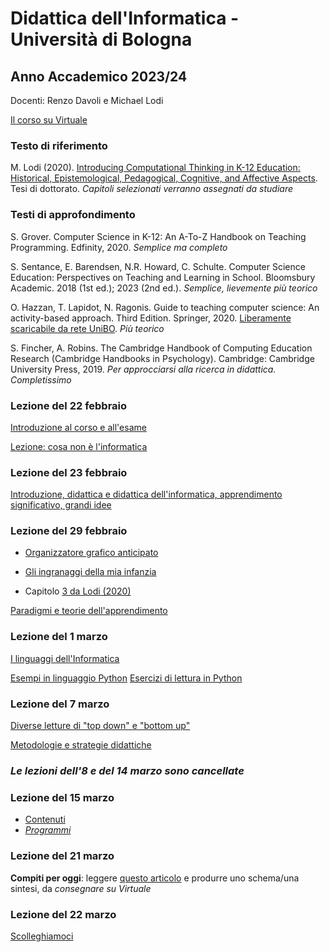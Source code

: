 # Didattica dell'Informatica - Università di Bologna

## Anno Accademico 2023/24

Docenti: Renzo Davoli e Michael Lodi

[Il corso su Virtuale](https://virtuale.unibo.it/course/view.php?id=46122)

### Testo di riferimento

M. Lodi (2020). [Introducing Computational Thinking in K-12 Education: Historical, Epistemological, Pedagogical, Cognitive, and Affective Aspects](http://amsdottorato.unibo.it/9188/1/Tesi_Dottorato_Lodi.pdf). Tesi di dottorato. *Capitoli selezionati verranno assegnati da studiare*

### Testi di approfondimento

S. Grover. Computer Science in K-12: An A-To-Z Handbook on Teaching Programming. Edfinity, 2020. *Semplice ma completo*

S. Sentance, E. Barendsen, N.R. Howard, C. Schulte. Computer Science Education: Perspectives on Teaching and Learning in School. Bloomsbury Academic. 2018 (1st ed.); 2023 (2nd ed.). *Semplice, lievemente più teorico*

O. Hazzan, T. Lapidot, N. Ragonis. Guide to teaching computer science: An activity-based approach. Third Edition. Springer, 2020. [Liberamente scaricabile da rete UniBO](https://link.springer.com/book/10.1007/978-3-030-39360-1). *Più teorico*

S. Fincher, A. Robins. The Cambridge Handbook of Computing Education Research (Cambridge Handbooks in Psychology). Cambridge: Cambridge University Press, 2019. *Per approcciarsi alla ricerca in didattica. Completissimo*

### Lezione del 22 febbraio

[Introduzione al corso e all'esame](https://www.cs.unibo.it/~michael.lodi2/csed2024/intro24.pdf)

[Lezione: cosa non è l'informatica](http://www.cs.unibo.it/~renzo/csed24/noinfo.pdf)

### Lezione del 23 febbraio

[Introduzione, didattica e didattica dell'informatica, apprendimento significativo, grandi idee](https://www.cs.unibo.it/~michael.lodi2/csed2024/introdidattica.pdf)

### Lezione del 29 febbraio

* [Organizzatore grafico anticipato](https://www.cs.unibo.it/~michael.lodi2/csed2024/OrganizzatoreParadigmi.pdf)

* [Gli ingranaggi della mia infanzia](https://lcl.media.mit.edu/resources/activity/week1/gears.it.pdf?pdf=gears.it)

* Capitolo [3 da Lodi (2020)](http://amsdottorato.unibo.it/9188/1/Tesi_Dottorato_Lodi.pdf)


[Paradigmi e teorie dell'apprendimento](https://www.cs.unibo.it/~michael.lodi2/csed2024/paradigmi.pdf)




[comment]: # (*Una versione **ridotta** delle slide di oggi è scaricabile* qui. *Dopo la lezione, verrà rimossa e pubblicata la versione contenente anche attività, problemi e soluzioni.*)

[comment]: # (  )

### Lezione del 1 marzo

[I linguaggi dell'Informatica](http://cs.unibo.it/~renzo/csed24/linguaggi.pdf)

[Esempi in linguaggio Python](esempi/esempi_python.md)
[Esercizi di lettura in Python](esempi/lettura_python.md)


### Lezione del 7 marzo

[Diverse letture di "top down" e "bottom up"](https://www.cs.unibo.it/~michael.lodi2/csed2024/topbottom.pdf)

[Metodologie e strategie didattiche](https://www.cs.unibo.it/~michael.lodi2/csed2024/strategie.pdf)


### *Le lezioni dell'8 e del 14 marzo sono cancellate*

### Lezione del 15 marzo

* [Contenuti](pages/contenuti.md)
* [_Programmi_](pages/programmi.md)

### Lezione del 21 marzo

**Compiti per oggi**: leggere [questo articolo](https://www.cs.unibo.it/~michael.lodi2/csed2024/LO_under.pdf) e produrre uno schema/una sintesi, da *consegnare su Virtuale*

### Lezione del 22 marzo

[Scolleghiamoci](http://www.cs.unibo.it/~renzo/csed24/scolleghiamoci.pdf)
